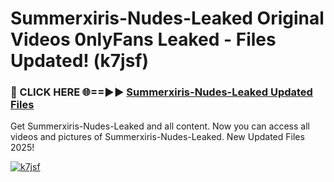 # Summerxiris-Nudes-Leaked Original Videos 0nlyFans Leaked - Files Updated! (k7jsf)

<h3>🔴 CLICK HERE 🌐==►► <a href="https://tinyurl.com/5h6xmrr3" rel="nofollow">Summerxiris-Nudes-Leaked Updated Files</a></h3>

Get Summerxiris-Nudes-Leaked and all content. Now you can access all videos and pictures of Summerxiris-Nudes-Leaked. New Updated Files 2025!

[![k7jsf](https://i.imgur.com/KVD873Z.gif)](https://tinyurl.com/5h6xmrr3)

